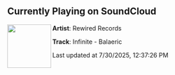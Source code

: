 ## Currently Playing on SoundCloud

[<img align="left" width="100" src="https://i1.sndcdn.com/artworks-sHfTfE6QlGRozhz7-NL9AxQ-t500x500.jpg">](https://soundcloud.com/rewiredrecordsuk/infinite-balaeric)

**Artist**: Rewired Records 

**Track**: Infinite - Balaeric

Last updated at 7/30/2025, 12:37:26 PM
